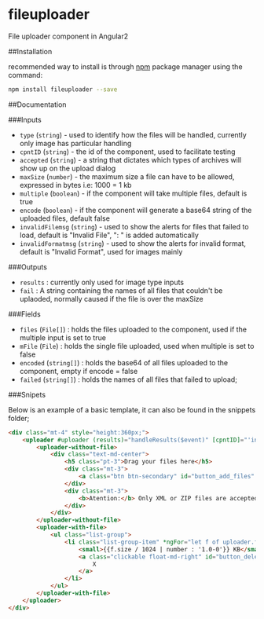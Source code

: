 # fileuploader
File uploader component in Angular2 

##Installation

recommended way to install is through [npm](https://www.npmjs.com/package/fileuploader) package manager using the command: 
```bash
npm install fileuploader --save
```

##Documentation

###Inputs

- `type` (`string`) - used to identify how the files will be handled, currently only image has particular handling
- `cpntID` (`string`) - the id of the component, used to facilitate testing
- `accepted` (`string`) - a string that dictates which types of archives will show up on the upload dialog
- `maxSize` (`number`) - the maximum size a file can have to be allowed, expressed in bytes i.e: 1000 = 1 kb
- `multiple` (`boolean`) - if the component will take multiple files, default is true
- `encode` (`boolean`) - if the component will generate a base64 string of the uploaded files, default false
- `invalidFilemsg` (`string`) - used to show the alerts for files that failed to load, default is "Invalid File", ": " is added automatically
- `invalidFormatmsg` (`string`) - used to show the alerts for invalid format, default is "Invalid Format", used for images mainly

###Outputs

- `results` : currently only used for image type inputs
- `fail` : A string containing the names of all files that couldn't be uplaoded, normally caused if the file is over the maxSize

###Fields

- `files` (`File[]`) : holds the files uploaded to the component, used if the multiple input is set to true
- `mFile` (`File`) : holds the single file uploaded, used when multiple is set to false
- `encoded` (`string[]`) : holds the base64 of all files uploaded to the component, empty if encode = false
- `failed` (`string[]`) : holds the names of all files that failed to upload;

###Snipets

Below is an example of a basic template, it can also be found in the snippets folder;

```html
<div class="mt-4" style="height:360px;">
    <uploader #uploader (results)="handleResults($event)" [cpntID]="'input_add_files'" [accepted]="'.xml,.zip'">
        <uploader-without-file>
            <div class="text-md-center">
                <h5 class="pt-3">Drag your files here</h5>
                <div class="mt-3">
                    <a class="btn btn-secondary" id="button_add_files" (click)="uploader.addFiles()">Select the files</a>
                </div>
                <div class="mt-3">
                    <b>Atention:</b> Only XML or ZIP files are accepted.
                </div>
            </div>
        </uploader-without-file>
        <uploader-with-file>
            <ul class="list-group">
                <li class="list-group-item" *ngFor="let f of uploader.files">
                    <small>{{f.size / 1024 | number : '1.0-0'}} KB</small> &nbsp;&nbsp;&nbsp; {{f.name}}
                    <a class="clickable float-md-right" id="button_delete_file" (click)="deleteFile(f)">
                        X
                    </a>
                </li>
            </ul>
        </uploader-with-file>
    </uploader>
</div>
```